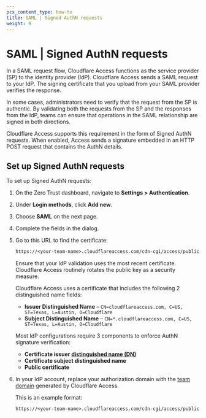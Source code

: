 ```yaml
---
pcx_content_type: how-to
title: SAML | Signed AuthN requests
weight: 9
---
```


# SAML | Signed AuthN requests

In a SAML request flow, Cloudflare Access functions as the service provider (SP) to the identity provider (IdP). Cloudflare Access sends a SAML request to your IdP. The signing certificate that you upload from your SAML provider verifies the response.

In some cases, administrators need to verify that the request from the SP is authentic. By validating both the requests from the SP and the responses from the IdP, teams can ensure that operations in the SAML relationship are signed in both directions.

Cloudflare Access supports this requirement in the form of Signed AuthN requests. When enabled, Access sends a signature embedded in an HTTP POST request that contains the AuthN details.

## Set up Signed AuthN requests

To set up Signed AuthN requests:

1.  On the Zero Trust dashboard, navigate to **Settings > Authentication**.

1.  Under **Login methods**, click **Add new**.

1.  Choose **SAML** on the next page.

1.  Complete the fields in the dialog.

1.  Go to this URL to find the certificate:

    ```txt
    https://<your-team-name>.cloudflareaccess.com/cdn-cgi/access/public-cert
    ```

    Ensure that your IdP validation uses the most recent certificate. Cloudflare Access routinely rotates the public key as a security measure.

    Cloudflare Access uses a certificate that includes the following 2 distinguished name fields:

    - **Issuer Distinguished Name** – `CN=cloudflareaccess.com, C=US, ST=Texas, L=Austin, O=Cloudflare`
    - **Subject Distinguished Name** – `CN=*.cloudflareaccess.com, C=US, ST=Texas, L=Austin, O=Cloudflare`

    Most IdP configurations require 3 components to enforce AuthN signature verification:

    - **Certificate issuer [distinguished name (DN)](https://knowledge.digicert.com/generalinformation/INFO1745.html)**
    - **Certificate subject distinguished name**
    - **Public certificate**

1.  In your IdP account, replace your authorization domain with the [team domain](/cloudflare-one/glossary/#team-domain) generated by Cloudflare Access.

    This is an example format:

    ```txt
    https://<your-team-name>.cloudflareaccess.com/cdn-cgi/access/public-cert
    ```
